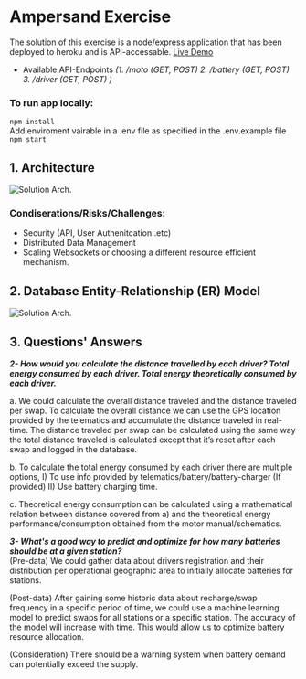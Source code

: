 # Ampersand Exercise 
The solution of this exercise is a node/express application that has been deployed to heroku and is API-accessable. 
[Live Demo](https://amp-exe.heroku.com)  
* Available API-Endpoints _(1. /moto (GET, POST) 2. /battery (GET, POST) 3. /driver (GET, POST) )_   
   
### To run app locally:   
``` npm install ```   
Add enviroment vairable in a .env file as specified in the .env.example file    
``` npm start ```    
   
## 1. Architecture 
![Solution Arch.](https://github.com/kemoszn/ampersand-exc/blob/main/images/ampersand.jpg)

### Condiserations/Risks/Challenges: 
* Security (API, User Authenitcation..etc)
* Distributed Data Management 
* Scaling Websockets or choosing a different resource efficient mechanism.

## 2. Database Entity-Relationship (ER) Model
![Solution Arch.](https://github.com/kemoszn/ampersand-exc/blob/main/images/ERM.jpeg)


## 3. Questions' Answers
***2- How would you calculate the distance travelled by each driver? Total energy consumed by each driver. Total energy theoretically consumed by each driver.***  

a. We could calculate the overall distance traveled and the distance traveled per swap.
To calculate the overall distance we can use the GPS location provided by the telematics and accumulate the distance traveled in real-time. The distance traveled per swap can be calculated using the same way the total distance traveled is calculated except that it’s reset after each swap and logged in the database.   

b. To calculate the total energy consumed by each driver there are multiple options, I) To use info provided by telematics/battery/battery-charger (If provided) II) Use battery charging time.  

c. Theoretical energy consumption can be calculated using a mathematical relation between distance covered from a) and the theoretical energy performance/consumption obtained from the motor manual/schematics.   

***3- What's a good way to predict and optimize for how many batteries should be at a
given station?***   
(Pre-data) We could gather data about drivers registration and their distribution per operational geographic area to initially allocate batteries for stations. 

(Post-data) After gaining some historic data about recharge/swap frequency in a specific period of time, we could use a machine learning model to predict swaps for all stations or a specific station. The accuracy of the model will increase with time. This would allow us to optimize battery resource allocation.  

(Consideration) There should be a warning system when battery demand can potentially exceed the supply. 
